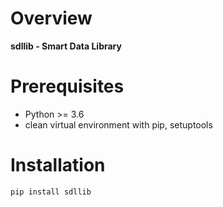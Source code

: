 
Overview
========

**sdllib - Smart Data Library**

Prerequisites
=============

- Python >= 3.6
- clean virtual environment with pip, setuptools


Installation
============
`pip install sdllib`
